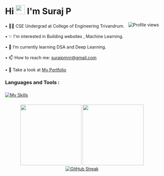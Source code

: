 
<h1 align="left">Hi
  <img src="https://media.giphy.com/media/hvRJCLFzcasrR4ia7z/giphy.gif" width="30px" />
  I'm Suraj P
</h1>

<img align="right" src="https://komarev.com/ghpvc/?username=Suraj12P&color=green" alt="Profile views" />


###
•	👩‍🎓 CSE Undergrad at College of Engineering Trivandrum.
<br><br>
•	✨ I'm interested in Building websites , Machine Learning.
<br><br>
•	🌱 I’m currently learning DSA and Deep Learning.
<br><br>
•	📫 How to reach me: surajpmnr@gmail.com
<br><br>
• 👀 Take a look at <a href="https://suraj-p-dev.vercel.app/">My Portfolio</a>


###




<h3 align="left">Languages and Tools :</h3>

###

[![My Skills](https://skillicons.dev/icons?i=js,cpp,c,python,bash,html,css,react,postgres,mongodb,express,flask,bootstrap,tailwindcss,git)](https://skillicons.dev)

###



<div align="center">
  <img height="200em" src="https://github-readme-stats.vercel.app/api?username=Suraj12P&show_icons=true&theme=gotham">
  
  <img height="200em" src="https://github-readme-stats.vercel.app/api/top-langs/?username=Suraj12P&layout=donut&theme=gotham">
</div>

<div align="center">
 <a href="https://git.io/streak-stats"><img src="https://github-readme-streak-stats.herokuapp.com?user=Suraj12P&theme=dark" alt="GitHub Streak" /></a>
</div>

###
